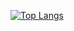 [![Top Langs](https://github-readme-stats.vercel.app/api/top-langs/?username=i1lness&theme=cobalt&layout=compact&langs_count=10)](https://github.com/i1lness/github-readme-stats)
